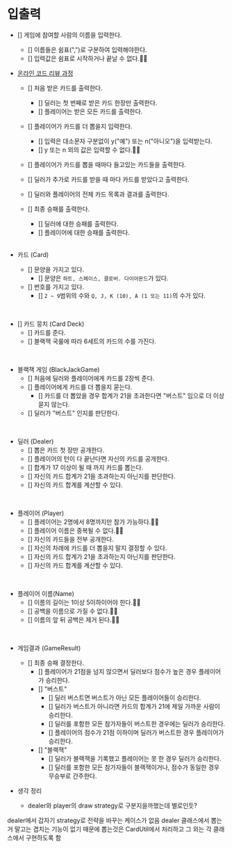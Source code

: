 # 입출력
- [] 게임에 참여할 사람의 이름을 입력한다.
    - [] 이름들은 쉼표(",")로 구분하여 입력해야한다.
    - [] 입력값은 쉼표로 시작하거나 끝날 수 없다.🫸🏻

- [온라인 코드 리뷰 과정](https://github.com/woowacourse/woowacourse-docs/blob/master/maincourse/README.md)
    - [] 처음 받은 카드를 출력한다.
        - [] 딜러는 첫 번째로 받은 카드 한장만 출력한다.
        - [] 플레이어는 받은 모든 카드를 출력한다.

    - [] 플레이어가 카드를 더 뽑을지 입력한다.
        - [] 입력은 대소문자 구분없이 y("예") 또는 n("아니오")을 입력받는다.
        - [] y 또는 n 외의 값은 입력할 수 없다.🫸🏻

    - [] 플레이어가 카드를 뽑을 때마다 들고있는 카드들을 출력한다.

    - [] 딜러가 추가로 카드를 받을 때 마다 카드를 받았다고 출력한다.

    - [] 딜러와 플레이어의 전체 카드 목록과 결과를 출력한다.

    - [] 최종 승패를 출력한다.
        - [] 딜러에 대한 승패를 출력한다.
        - [] 플레이어에 대한 승패를 출력한다.

      <br>

- 카드 (Card)
    - [] 문양을 가지고 있다.
        - [] 문양은 ``하트, 스페이스, 클로버. 다이아몬드``가 있다.
    - [] 번호를 가지고 있다.
        - [] ``2 ~ 9``범위의 수와 ``Q, J, K (10), A (1 또는 11)``의 수가 있다.

<br>

- [] 카드 뭉치 (Card Deck)
    - [] 카드를 준다.
    - [] 블랙잭 국룰에 따라 6세트의 카드의 수를 가진다.

<br>

- 블랙잭 게임 (BlackJackGame)
    - [] 처음에 딜러와 플레이어에게 카드를 2장씩 준다.
    - [] 플레이어에게 카드를 더 뽑을지 묻는다.
        - [] 카드를 더 뽑았을 경우 합계가 21을 초과한다면 "버스트" 임으로 더 이상 묻지 않는다.
    - [] 딜러가 "버스트" 인지를 판단한다.

<br>

- 딜러 (Dealer)
    - [] 뽑은 카드 첫 장만 공개한다.
    - [] 플레이어의 턴이 다 끝난다면 자신의 카드를 공개한다.
    - [] 합계가 17 이상이 될 때 까지 카드를 뽑는다.
    - [] 자신의 카드 합계가 21을 초과하는지 아닌지를 판단한다.
    - [] 자신의 카드 합계를 계산할 수 있다.

<br>

- 플레이어 (Player)
    - [] 플레이어는 2명에서 8명까지만 참가 가능하다.🫸🏻
    - [] 플레이어 이름은 중복될 수 없다.🫸🏻
    - [] 자신의 카드들을 전부 공개한다.
    - [] 자신의 차례에 카드를 더 뽑을지 말지 결정할 수 있다.
    - [] 자신의 카드 합계가 21을 초과하는지 아닌지를 판단한다.
    - [] 자신의 카드 합계를 계산할 수 있다.

<br>

- 플레이어 이름(Name)
    - [] 이름의 길이는 1이상 5이하이어야 한다.🫸🏻
    - [] 공백을 이름으로 가질 수 없다.🫸🏻
    - [] 이름의 앞 뒤 공백은 제거 된다.🫸🏻

<br>

- 게임결과 (GameResult)
    - [] 최종 승패 결정한다.
        - [] 플레이어가 21점을 넘지 않으면서 딜러보다 점수가 높은 경우 플레이어가 승리한다.
        - [] "버스트"
            - [] 딜러 버스트면 버스트가 아닌 모든 플레이어들이 승리한다.
            - [] 딜러가 버스트가 아니라면 카드의 합계가 21에 제일 가까운 사람이 승리한다.
            - [] 딜러를 포함한 모든 참가자들이 버스트한 경우에는 딜러가 승리한다.
            - [] 플레이어의 점수가 21점 이하이며 딜러가 버스트한 경우 플레이어가 승리한다.
        - [] "블랙잭"
            - [] 딜러가 블랙잭을 기록했고 플레이어는 못 한 경우 딜러가 승리한다.
            - [] 딜러를 포함한 모든 참가자들이 블랙잭이거나, 점수가 동일한 경우 무승부로 간주한다.


- 생각 정리
  - dealer와 player의 draw strategy로 구분지을까했는데 별로인듯?


dealer에서 갑자기 strategy로 전략을 바꾸는 케이스가 없음
dealer 클래스에서 뽑는거 말고는 겹치는 기능이 없기 때문에
뽑는것은 CardUtil에서 처리하고 그 외는 각 클래스에서 구현하도록 함

